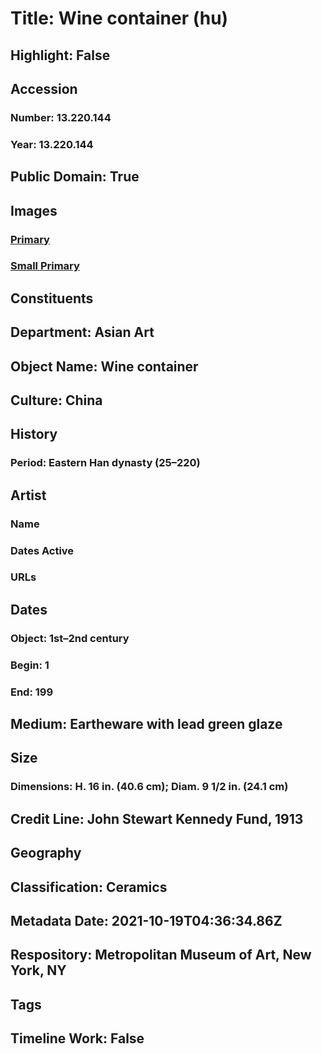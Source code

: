 # Title: Wine container (hu)
## Highlight: False
## Accession
### Number: 13.220.144
### Year: 13.220.144
## Public Domain: True
## Images
### [Primary](https://images.metmuseum.org/CRDImages/as/original/22649.jpg)
### [Small Primary](https://images.metmuseum.org/CRDImages/as/web-large/22649.jpg)
## Constituents
## Department: Asian Art
## Object Name: Wine container
## Culture: China
## History
### Period: Eastern Han dynasty (25–220)
## Artist
### Name
### Dates Active
### URLs
## Dates
### Object: 1st–2nd century
### Begin: 1
### End: 199
## Medium: Eartheware with lead green glaze
## Size
### Dimensions: H. 16 in. (40.6 cm); Diam. 9 1/2 in. (24.1 cm)
## Credit Line: John Stewart Kennedy Fund, 1913
## Geography
## Classification: Ceramics
## Metadata Date: 2021-10-19T04:36:34.86Z
## Respository: Metropolitan Museum of Art, New York, NY
## Tags
## Timeline Work: False